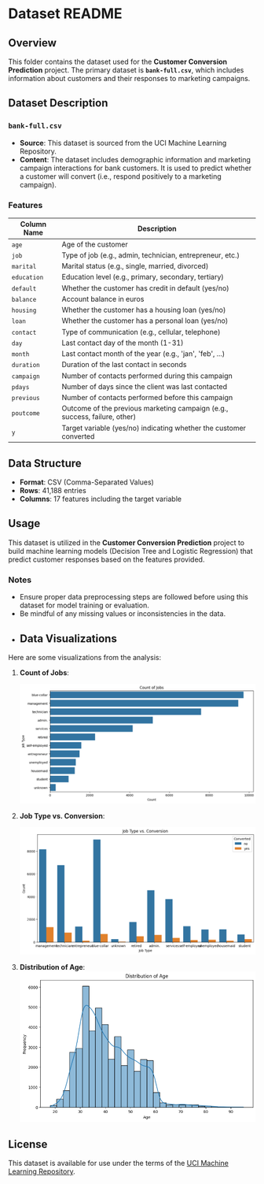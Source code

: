 # Dataset README

## Overview
This folder contains the dataset used for the **Customer Conversion Prediction** project. The primary dataset is **`bank-full.csv`**, which includes information about customers and their responses to marketing campaigns.

## Dataset Description

### `bank-full.csv`
- **Source**: This dataset is sourced from the UCI Machine Learning Repository.
- **Content**: The dataset includes demographic information and marketing campaign interactions for bank customers. It is used to predict whether a customer will convert (i.e., respond positively to a marketing campaign).

### Features
| Column Name       | Description                                                  |
|-------------------|--------------------------------------------------------------|
| `age`             | Age of the customer                                         |
| `job`             | Type of job (e.g., admin, technician, entrepreneur, etc.)  |
| `marital`         | Marital status (e.g., single, married, divorced)           |
| `education`       | Education level (e.g., primary, secondary, tertiary)       |
| `default`         | Whether the customer has credit in default (yes/no)        |
| `balance`         | Account balance in euros                                    |
| `housing`         | Whether the customer has a housing loan (yes/no)           |
| `loan`            | Whether the customer has a personal loan (yes/no)          |
| `contact`         | Type of communication (e.g., cellular, telephone)         |
| `day`             | Last contact day of the month (1-31)                       |
| `month`           | Last contact month of the year (e.g., 'jan', 'feb', ...)   |
| `duration`        | Duration of the last contact in seconds                     |
| `campaign`        | Number of contacts performed during this campaign           |
| `pdays`           | Number of days since the client was last contacted          |
| `previous`        | Number of contacts performed before this campaign           |
| `poutcome`        | Outcome of the previous marketing campaign (e.g., success, failure, other) |
| `y`               | Target variable (yes/no) indicating whether the customer converted |

## Data Structure
- **Format**: CSV (Comma-Separated Values)
- **Rows**: 41,188 entries
- **Columns**: 17 features including the target variable

## Usage
This dataset is utilized in the **Customer Conversion Prediction** project to build machine learning models (Decision Tree and Logistic Regression) that predict customer responses based on the features provided. 

### Notes
- Ensure proper data preprocessing steps are followed before using this dataset for model training or evaluation.
- Be mindful of any missing values or inconsistencies in the data.
- ## Data Visualizations

Here are some visualizations from the analysis:

1. **Count of Jobs**:
   
   ![Count of Jobs](https://github.com/HARXHTIWARI/customer-conversion-prediction/blob/main/Dataset/images/Count%20of%20Jobs.png)

2. **Job Type vs. Conversion**:

   ![Job Type vs. Conversion](https://github.com/HARXHTIWARI/customer-conversion-prediction/blob/main/Dataset/images/Job%20Type%20vs.%20Conversion.png)
   
3. **Distribution of Age**:
    ![Distribution of Age](https://github.com/HARXHTIWARI/customer-conversion-prediction/blob/main/Dataset/images/Distribution%20of%20Age.png)

## License
This dataset is available for use under the terms of the [UCI Machine Learning Repository](https://archive.ics.uci.edu/ml/datasets/Bank+Marketing).


